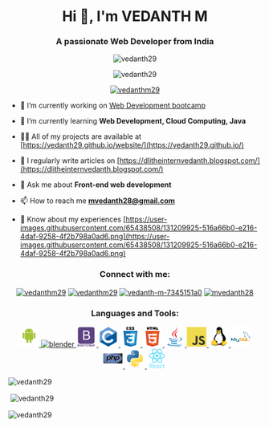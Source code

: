 <h1 align="center">Hi 👋, I'm VEDANTH M</h1>
<h3 align="center">A passionate Web Developer from India</h3>

<p align="center"> <img src="https://komarev.com/ghpvc/?username=vedanth29&label=Profile%20views&color=0e75b6&style=flat" alt="vedanth29" /> </p>

<p align="center"> <img src="https://github-profile-trophy.vercel.app/?username=ryo-ma&theme=darkhub" alt="vedanth29" /></a> </p>

<p align="center"> <a href="https://twitter.com/vedanthm29" target="blank"><img src="https://img.shields.io/twitter/follow/vedanthm29?logo=twitter&style=for-the-badge" alt="vedanthm29" /></a> </p>

- 🔭 I’m currently working on [Web Development bootcamp](https://github.com/Vedanth29/WebDevelopment_bootcamp)

- 🌱 I’m currently learning **Web Development, Cloud Computing, Java**

- 👨‍💻 All of my projects are available at [https://vedanth29.github.io/website/](https://vedanth29.github.io/)

- 📝 I regularly write articles on [https://dlitheinternvedanth.blogspot.com/](https://dlitheinternvedanth.blogspot.com/)

- 💬 Ask me about **Front-end web development**

- 📫 How to reach me **mvedanth28@gmail.com**

- 📄 Know about my experiences [https://user-images.githubusercontent.com/65438508/131209925-516a66b0-e216-4daf-9258-4f2b798a0ad6.png](https://user-images.githubusercontent.com/65438508/131209925-516a66b0-e216-4daf-9258-4f2b798a0ad6.png)

<h3 align="center">Connect with me:</h3>
<p align="center">
<a href="https://codepen.io/vedanthm29" target="blank"><img align="center" src="https://raw.githubusercontent.com/rahuldkjain/github-profile-readme-generator/master/src/images/icons/Social/codepen.svg" alt="vedanthm29" height="30" width="40" /></a>
<a href="https://twitter.com/vedanthm29" target="blank"><img align="center" src="https://raw.githubusercontent.com/rahuldkjain/github-profile-readme-generator/master/src/images/icons/Social/twitter.svg" alt="vedanthm29" height="30" width="40" /></a>
<a href="https://linkedin.com/in/vedanth-m-7345151a0" target="blank"><img align="center" src="https://raw.githubusercontent.com/rahuldkjain/github-profile-readme-generator/master/src/images/icons/Social/linked-in-alt.svg" alt="vedanth-m-7345151a0" height="30" width="40" /></a>
<a href="https://www.hackerrank.com/mvedanth28" target="blank"><img align="center" src="https://raw.githubusercontent.com/rahuldkjain/github-profile-readme-generator/master/src/images/icons/Social/hackerrank.svg" alt="mvedanth28" height="30" width="40" /></a>
</p>

<h3 align="center">Languages and Tools:</h3>
<p align="center"> <a href="https://developer.android.com" target="_blank"> <img src="https://raw.githubusercontent.com/devicons/devicon/master/icons/android/android-original-wordmark.svg" alt="android" width="40" height="40"/> </a> <a href="https://www.blender.org/" target="_blank"> <img src="https://download.blender.org/branding/community/blender_community_badge_white.svg" alt="blender" width="40" height="40"/> </a> <a href="https://getbootstrap.com" target="_blank"> <img src="https://raw.githubusercontent.com/devicons/devicon/master/icons/bootstrap/bootstrap-plain-wordmark.svg" alt="bootstrap" width="40" height="40"/> </a> <a href="https://www.cprogramming.com/" target="_blank"> <img src="https://raw.githubusercontent.com/devicons/devicon/master/icons/c/c-original.svg" alt="c" width="40" height="40"/> </a> <a href="https://www.w3schools.com/css/" target="_blank"> <img src="https://raw.githubusercontent.com/devicons/devicon/master/icons/css3/css3-original-wordmark.svg" alt="css3" width="40" height="40"/> </a> <a href="https://www.w3.org/html/" target="_blank"> <img src="https://raw.githubusercontent.com/devicons/devicon/master/icons/html5/html5-original-wordmark.svg" alt="html5" width="40" height="40"/> </a> <a href="https://www.java.com" target="_blank"> <img src="https://raw.githubusercontent.com/devicons/devicon/master/icons/java/java-original.svg" alt="java" width="40" height="40"/> </a> <a href="https://developer.mozilla.org/en-US/docs/Web/JavaScript" target="_blank"> <img src="https://raw.githubusercontent.com/devicons/devicon/master/icons/javascript/javascript-original.svg" alt="javascript" width="40" height="40"/> </a> <a href="https://www.linux.org/" target="_blank"> <img src="https://raw.githubusercontent.com/devicons/devicon/master/icons/linux/linux-original.svg" alt="linux" width="40" height="40"/> </a> <a href="https://www.mysql.com/" target="_blank"> <img src="https://raw.githubusercontent.com/devicons/devicon/master/icons/mysql/mysql-original-wordmark.svg" alt="mysql" width="40" height="40"/> </a> <a href="https://www.php.net" target="_blank"> <img src="https://raw.githubusercontent.com/devicons/devicon/master/icons/php/php-original.svg" alt="php" width="40" height="40"/> </a> <a href="https://www.python.org" target="_blank"> <img src="https://raw.githubusercontent.com/devicons/devicon/master/icons/python/python-original.svg" alt="python" width="40" height="40"/> </a> <a href="https://reactjs.org/" target="_blank"> <img src="https://raw.githubusercontent.com/devicons/devicon/master/icons/react/react-original-wordmark.svg" alt="react" width="40" height="40"/> </a> </p>

<p><img align="center" src="https://github-readme-stats.vercel.app/api/top-langs?username=vedanth29&show_icons=true&locale=en&layout=compact" alt="vedanth29" /></p>

<p>&nbsp;<img align="center" src="https://github-readme-stats.vercel.app/api?username=vedanth29&show_icons=true&locale=en" alt="vedanth29" /></p>

<p><img align="center" src="https://github-readme-streak-stats.herokuapp.com/?user=vedanth29&" alt="vedanth29" /></p>
